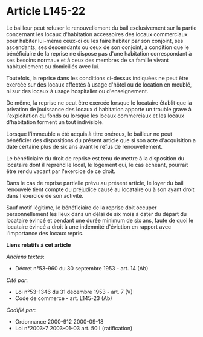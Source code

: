 # Article L145-22

Le bailleur peut refuser le renouvellement du bail exclusivement sur la partie concernant les locaux d'habitation accessoires
des locaux commerciaux pour habiter lui-même ceux-ci ou les faire habiter par son conjoint, ses ascendants, ses descendants
ou ceux de son conjoint, à condition que le bénéficiaire de la reprise ne dispose pas d'une habitation correspondant à ses
besoins normaux et à ceux des membres de sa famille vivant habituellement ou domiciliés avec lui.

Toutefois, la reprise dans les conditions ci-dessus indiquées ne peut être exercée sur des locaux affectés à usage d'hôtel ou
de location en meublé, ni sur des locaux à usage hospitalier ou d'enseignement.

De même, la reprise ne peut être exercée lorsque le locataire établit que la privation de jouissance des locaux d'habitation
apporte un trouble grave à l'exploitation du fonds ou lorsque les locaux commerciaux et les locaux d'habitation forment un
tout indivisible.

Lorsque l'immeuble a été acquis à titre onéreux, le bailleur ne peut bénéficier des dispositions du présent article que si
son acte d'acquisition a date certaine plus de six ans avant le refus de renouvellement.

Le bénéficiaire du droit de reprise est tenu de mettre à la disposition du locataire dont il reprend le local, le logement
qui, le cas échéant, pourrait être rendu vacant par l'exercice de ce droit.

Dans le cas de reprise partielle prévu au présent article, le loyer du bail renouvelé tient compte du préjudice causé au
locataire ou à son ayant droit dans l'exercice de son activité.

Sauf motif légitime, le bénéficiaire de la reprise doit occuper personnellement les lieux dans un délai de six mois à dater
du départ du locataire évincé et pendant une durée minimum de six ans, faute de quoi le locataire évincé a droit à une
indemnité d'éviction en rapport avec l'importance des locaux repris.

**Liens relatifs à cet article**

_Anciens textes_:

  - Décret n°53-960 du 30 septembre 1953 - art. 14 (Ab)

_Cité par_:

  - Loi n°53-1346 du 31 décembre 1953 - art. 7 (V)
  - Code de commerce - art. L145-23 (Ab)

_Codifié par_:

  - Ordonnance 2000-912 2000-09-18
  - Loi n°2003-7 2003-01-03 art. 50 I (ratification)
